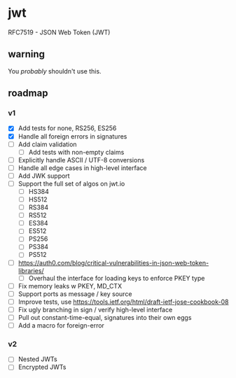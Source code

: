 # jwt

RFC7519 - JSON Web Token (JWT)

## warning

You *probably* shouldn't use this.

## roadmap

### v1

* [x] Add tests for none, RS256, ES256
* [x] Handle all foreign errors in signatures
* [ ] Add claim validation
    * [ ] Add tests with non-empty claims
* [ ] Explicitly handle ASCII / UTF-8 conversions
* [ ] Handle all edge cases in high-level interface
* [ ] Add JWK support
* [ ] Support the full set of algos on jwt.io
    * [ ] HS384
    * [ ] HS512
    * [ ] RS384
    * [ ] RS512
    * [ ] ES384
    * [ ] ES512
    * [ ] PS256
    * [ ] PS384
    * [ ] PS512
* [ ] https://auth0.com/blog/critical-vulnerabilities-in-json-web-token-libraries/
    * [ ] Overhaul the interface for loading keys to enforce PKEY type
* [ ] Fix memory leaks w PKEY, MD_CTX
* [ ] Support ports as message / key source
* [ ] Improve tests, use https://tools.ietf.org/html/draft-ietf-jose-cookbook-08
* [ ] Fix ugly branching in sign / verify high-level interface
* [ ] Pull out constant-time-equal, signatures into their own eggs
* [ ] Add a macro for foreign-error

### v2

* [ ] Nested JWTs
* [ ] Encrypted JWTs
